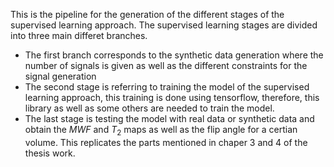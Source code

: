 This is the pipeline for the generation of the different stages of the supervised learning approach. The supervised learning stages are divided into three main differet branches.
* The first branch corresponds to the synthetic data generation where the number of signals is given as well as the different constraints for the signal generation
* The second stage is referring to training the model of the supervised learning approach, this training is done using tensorflow, therefore, this library as well as some others are needed to train the model.
* The last stage is testing the model with real data or synthetic data and obtain the $MWF$ and $T_{2}$ maps as well as the flip angle for a certian volume. This replicates the parts mentioned in chaper 3 and 4 of the thesis work.